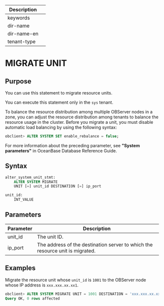 | Description   |                 |
|---------------|-----------------|
| keywords      |                 |
| dir-name      |                 |
| dir-name-en   |                 |
| tenant-type   |                 |

# MIGRATE UNIT

## Purpose

You can use this statement to migrate resource units.

You can execute this statement only in the `sys` tenant.

To balance the resource distribution among multiple OBServer nodes in a zone, you can adjust the resource distribution among tenants to balance the resource usage in the cluster. Before you migrate a unit, you must disable automatic load balancing by using the following syntax:

```sql
obclient> ALTER SYSTEM SET enable_rebalance = false;
```

For more information about the preceding parameter, see **"System parameters"** in OceanBase Database Reference Guide.

## Syntax

```sql
alter_system_unit_stmt:
    ALTER SYSTEM MIGRATE
    UNIT [=] unit_id DESTINATION [=] ip_port

unit_id:
    INT_VALUE
```

## Parameters

| **Parameter** | **Description** |
|---------|--------------------------|
| unit_id | The unit ID.  |
| ip_port | The address of the destination server to which the resource unit is migrated.  |

## Examples

Migrate the resource unit whose `unit_id` is `1001` to the OBServer node whose IP address is `xxx.xxx.xx.xx1`.

```sql
obclient> ALTER SYSTEM MIGRATE UNIT = 1001 DESTINATION = 'xxx.xxx.xx.xx1:xxxx';
Query OK, 0 rows affected
```
